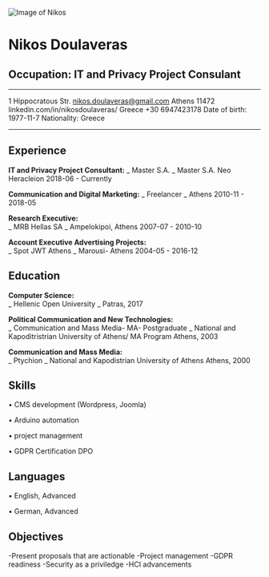 
![Image of Nikos](https://github.com/NikosDoulaveras/MyCV/edit/main/PB250057l2l.jpg)


Nikos Doulaveras
============

Occupation: IT and Privacy Project Consulant 
-----------------------------------

-------------------     ----------------------------
1 Hippocratous Str.       nikos.doulaveras@gmail.com
Athens 11472        linkedin.com/in/nikosdoulaveras/ 
Greece                                +30 6947423178
Date of birth: 1977-11-7         Nationality: Greece 
-------------------     ----------------------------



Experience
----------

**IT and Privacy Project Consultant:**
_  Master S.A. _
Master S.A. 
Neo Heracleion 
2018-06 - Currently


**Communication and Digital Marketing:**
_ Freelancer  _
Athens 
2010-11 - 2018-05


**Research Executive:**            
_ MRB Hellas SA  _
Ampelokipoi, Athens 
2007-07 - 2010-10


**Account Executive Advertising Projects:**                
_ Spot JWT Athens  _
Marousi- Athens 
2004-05 - 2016-12

            
Education
----------
**Computer Science:**           
_ Hellenic Open University  _
Patras, 2017


**Political Communication and New Technologies:**               
_ Communication and Mass Media- MA- Postgraduate _
National and Kapoditristrian University of Athens/ MA Program 
Athens, 2003


**Communication and Mass Media:**               
_ Ptychion  _
National and Kapodistrian University of Athens 
Athens, 2000


Skills
----------
       
• CMS development (Wordpress, Joomla)
            
• Arduino automation
            
• project management
            
• GDPR Certification DPO 

 
 Languages
----------
        
• English, Advanced
            
• German, Advanced 


 Objectives 
----------
       
-Present proposals that are actionable
-Project management
-GDPR readiness
-Security as a priviledge
-HCI advancements  
